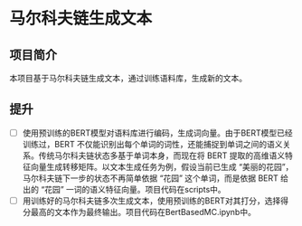 # 马尔科夫链生成文本

## 项目简介

本项目基于马尔科夫链生成文本，通过训练语料库，生成新的文本。


## 提升
- [ ] 使用预训练的BERT模型对语料库进行编码，生成词向量。由于BERT模型已经训练过，BERT 不仅能识别出每个单词的词性，还能捕捉到单词之间的语义关系。传统马尔科夫链状态多基于单词本身，而现在将 BERT 提取的高维语义特征向量生成转移矩阵。以文本生成任务为例，假设当前已生成 “美丽的花园”，马尔科夫链下一步的状态不再简单依据 “花园” 这个单词，而是依据 BERT 给出的 “花园” 一词的语义特征向量。项目代码在scripts中。
- [ ] 用训练好的马尔科夫链多次生成文本，使用预训练的BERT对其打分，选择得分最高的文本作为最终输出。项目代码在BertBasedMC.ipynb中。
